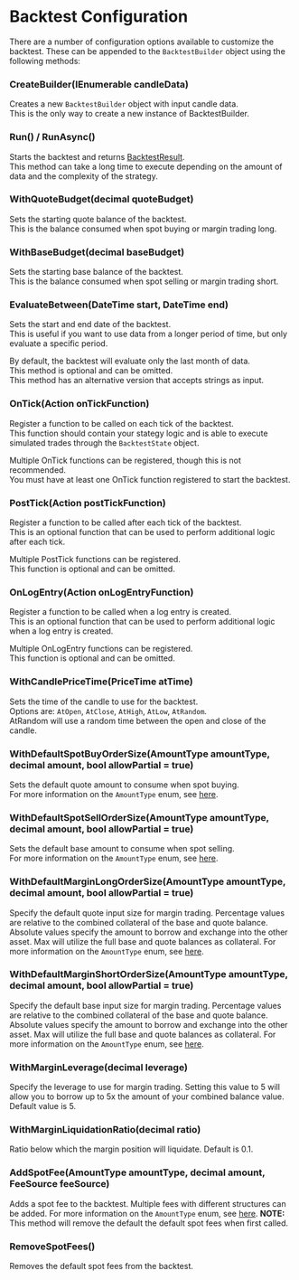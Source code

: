 # Backtest Configuration
There are a number of configuration options available to customize the backtest. These can be appended to the `BacktestBuilder` object using the following methods:

### CreateBuilder(IEnumerable<BacktestCandle> candleData)
Creates a new `BacktestBuilder` object with input candle data.  
This is the only way to create a new instance of BacktestBuilder.

### Run() / RunAsync()
Starts the backtest and returns [BacktestResult](type-backtestresult.md).  
This method can take a long time to execute depending on the amount of data and the complexity of the strategy.

### WithQuoteBudget(decimal quoteBudget)
Sets the starting quote balance of the backtest.  
This is the balance consumed when spot buying or margin trading long.

### WithBaseBudget(decimal baseBudget)
Sets the starting base balance of the backtest.  
This is the balance consumed when spot selling or margin trading short.

### EvaluateBetween(DateTime start, DateTime end)
Sets the start and end date of the backtest.  
This is useful if you want to use data from a longer period of time, but only evaluate a specific period.  

By default, the backtest will evaluate only the last month of data.  
This method is optional and can be omitted.  
This method has an alternative version that accepts strings as input.  

### OnTick(Action<BacktestState> onTickFunction)
Register a function to be called on each tick of the backtest.  
This function should contain your stategy logic and is able to execute simulated trades through the `BacktestState` object.  

Multiple OnTick functions can be registered, though this is not recommended.  
You must have at least one OnTick function registered to start the backtest.  

### PostTick(Action<BacktestState> postTickFunction)
Register a function to be called after each tick of the backtest.  
This is an optional function that can be used to perform additional logic after each tick.  

Multiple PostTick functions can be registered.  
This function is optional and can be omitted.  

### OnLogEntry(Action<BacktestLogEntry> onLogEntryFunction)
Register a function to be called when a log entry is created.  
This is an optional function that can be used to perform additional logic when a log entry is created.  

Multiple OnLogEntry functions can be registered.  
This function is optional and can be omitted.  

### WithCandlePriceTime(PriceTime atTime)
Sets the time of the candle to use for the backtest.  
Options are: `AtOpen`, `AtClose`, `AtHigh`, `AtLow`, `AtRandom`.  
AtRandom will use a random time between the open and close of the candle.  

### WithDefaultSpotBuyOrderSize(AmountType amountType, decimal amount, bool allowPartial = true)
Sets the default quote amount to consume when spot buying.  
For more information on the `AmountType` enum, see [here](type-tradeinput-fee.md).

### WithDefaultSpotSellOrderSize(AmountType amountType, decimal amount, bool allowPartial = true)
Sets the default base amount to consume when spot selling.  
For more information on the `AmountType` enum, see [here](type-tradeinput-fee.md).

### WithDefaultMarginLongOrderSize(AmountType amountType, decimal amount, bool allowPartial = true)
Specify the default quote input size for margin trading.
Percentage values are relative to the combined collateral of the base and quote balance.
Absolute values specify the amount to borrow and exchange into the other asset.
Max will utilize the full base and quote balances as collateral.
For more information on the `AmountType` enum, see [here](type-tradeinput-fee.md).

### WithDefaultMarginShortOrderSize(AmountType amountType, decimal amount, bool allowPartial = true)
Specify the default base input size for margin trading.
Percentage values are relative to the combined collateral of the base and quote balance.
Absolute values specify the amount to borrow and exchange into the other asset.
Max will utilize the full base and quote balances as collateral.
For more information on the `AmountType` enum, see [here](type-tradeinput-fee.md).

### WithMarginLeverage(decimal leverage)
Specify the leverage to use for margin trading.
Setting this value to 5 will allow you to borrow up to 5x the amount of your combined balance value.
Default value is 5.

### WithMarginLiquidationRatio(decimal ratio)
Ratio below which the margin position will liquidate. Default is 0.1.

### AddSpotFee(AmountType amountType, decimal amount, FeeSource feeSource)
Adds a spot fee to the backtest. Multiple fees with different structures can be added.
For more information on the `AmountType` enum, see [here](type-tradeinput-fee.md).
**NOTE:** This method will remove the default the default spot fees when first called.

### RemoveSpotFees()
Removes the default spot fees from the backtest.